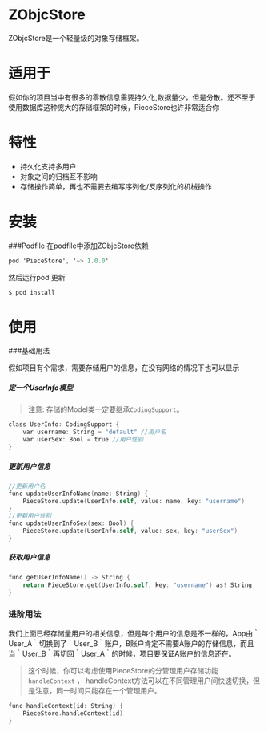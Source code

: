 # ZObjcStore

ZObjcStore是一个轻量级的对象存储框架。

# 适用于

假如你的项目当中有很多的零散信息需要持久化,数据量少，但是分散。还不至于使用数据库这种庞大的存储框架的时候，PieceStore也许非常适合你

# 特性

- 持久化支持多用户
- 对象之间的归档互不影响
- 存储操作简单，再也不需要去编写序列化/反序列化的机械操作

# 安装

###Podfile
在podfile中添加ZObjcStore依赖
```objectivec
pod 'PieceStore', '~> 1.0.0'
```
然后运行pod 更新
```objectivec
$ pod install
```

# 使用

###基础用法

 假如项目有个需求，需要存储用户的信息，在没有网络的情况下也可以显示
 
##### 定一个UserInfo模型

 > 注意: 存储的Model类一定要继承`CodingSupport`。   

```objectivec
class UserInfo: CodingSupport {
    var username: String = "default" //用户名
    var userSex: Bool = true //用户性别
}
```

##### 更新用户信息

```objectivec 
//更新用户名
func updateUserInfoName(name: String) {
    PieceStore.update(UserInfo.self, value: name, key: "username")
}
//更新用户性别
func updateUserInfoSex(sex: Bool) {
    PieceStore.update(UserInfo.self, value: sex, key: "userSex")
}
```

##### 获取用户信息

```objectivec 
func getUserInfoName() -> String {
    return PieceStore.get(UserInfo.self, key: "username") as! String
}
```

### 进阶用法

我们上面已经存储量用户的相关信息，但是每个用户的信息是不一样的，App由｀User_A｀切换到了｀User_B｀账户，B账户肯定不需要A账户的存储信息，而且当｀User_B｀再切回｀User_A｀的时候，项目要保证A账户的信息还在。
> 这个时候，你可以考虑使用PieceStore的分管理用户存储功能 `handleContext` ， handleContext方法可以在不同管理用户间快速切换，但是注意，同一时间只能存在一个管理用户。
```objectivec 
func handleContext(id: String) {
    PieceStore.handleContext(id)
}
```
